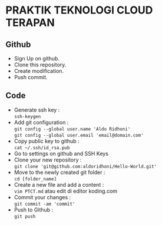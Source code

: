 # PRAKTIK TEKNOLOGI CLOUD TERAPAN #

## Github
- Sign Up on github.
- Clone this repository.
- Create modification.
- Push commit.

## Code
- Generate ssh key :   
`ssh-keygen`
- Add git configuration :   
`git config --global user.name 'Aldo Ridhoni'`   
`git config --global user.email 'email@domain.com'`   
- Copy public key to github :   
`cat ~/.ssh/id_rsa.pub`   
- Go to settings on github and SSH Keys
- Clone your new repository :   
`git clone 'git@github.com:aldoridhoni/Hello-World.git'`   
- Move to the newly created git folder :   
`cd [folder_name]`   
- Create a new file and add a content :   
`vim PTCT.md` atau edit di editor koding.com
- Commit your changes :  
`git commit -am 'commit'`   
- Push to Github :   
`git push`
